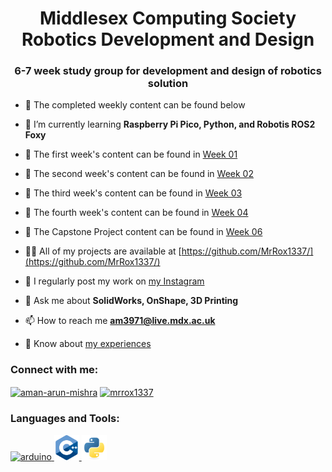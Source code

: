<h1 align="center">Middlesex Computing Society Robotics Development and Design</h1>
<h3 align="center">6-7 week study group for development and design of robotics solution</h3>

- 🔭 The completed weekly content can be found below

- 🌱 I’m currently learning **Raspberry Pi Pico, Python, and Robotis ROS2 Foxy**

- 👯 The first week's content can be found in [Week 01](https://github.com/MrRox1337/MCS-RDD-SG/tree/main/Week%2001)

- 👯 The second week's content can be found in [Week 02](https://github.com/MrRox1337/MCS-RDD-SG/tree/main/Week%2002)

- 👯 The third week's content can be found in [Week 03](https://github.com/MrRox1337/MCS-RDD-SG/tree/main/Week%2003)

- 👯 The fourth week's content can be found in [Week 04](https://github.com/MrRox1337/MCS-RDD-SG/tree/main/Week%2004)

- 👯 The Capstone Project content can be found in [Week 06](https://github.com/MrRox1337/MCS-RDD-SG/tree/main/Week%2006)

- 👨‍💻 All of my projects are available at [https://github.com/MrRox1337/](https://github.com/MrRox1337/)

- 📝 I regularly post my work on [my Instagram](https://www.instagram.com/mrrox1337/)

- 💬 Ask me about **SolidWorks, OnShape, 3D Printing**

- 📫 How to reach me **am3971@live.mdx.ac.uk**

- 📄 Know about [my experiences](https://app.rezi.ai/s/erZJmjWCsnd43XGUwG83)

<h3 align="left">Connect with me:</h3>
<p align="left">
<a href="https://linkedin.com/in/aman-arun-mishra" target="blank"><img align="center" src="https://raw.githubusercontent.com/rahuldkjain/github-profile-readme-generator/master/src/images/icons/Social/linked-in-alt.svg" alt="aman-arun-mishra" height="30" width="40" /></a>
<a href="https://instagram.com/mrrox1337" target="blank"><img align="center" src="https://raw.githubusercontent.com/rahuldkjain/github-profile-readme-generator/master/src/images/icons/Social/instagram.svg" alt="mrrox1337" height="30" width="40" /></a>
</p>

<h3 align="left">Languages and Tools:</h3>
<p align="left"> <a href="https://www.arduino.cc/" target="_blank" rel="noreferrer"> <img src="https://cdn.worldvectorlogo.com/logos/arduino-1.svg" alt="arduino" width="40" height="40"/> </a> <a href="https://www.w3schools.com/cpp/" target="_blank" rel="noreferrer"> <img src="https://raw.githubusercontent.com/devicons/devicon/master/icons/cplusplus/cplusplus-original.svg" alt="cplusplus" width="40" height="40"/> </a> <a href="https://www.python.org" target="_blank" rel="noreferrer"> <img src="https://raw.githubusercontent.com/devicons/devicon/master/icons/python/python-original.svg" alt="python" width="40" height="40"/> </a> </p>

